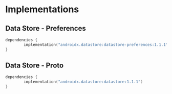 # Implementations

## Data Store - Preferences

```kotlin
dependencies {
        implementation("androidx.datastore:datastore-preferences:1.1.1")
}
```

## Data Store - Proto

```kotlin
dependencies {
        implementation("androidx.datastore:datastore:1.1.1")
}
```
